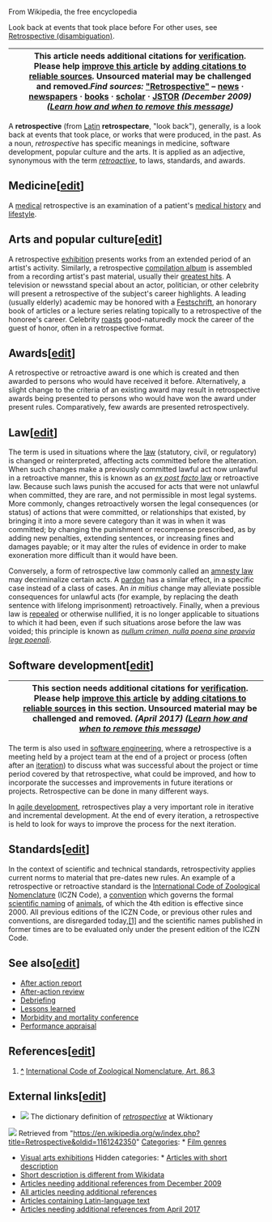 



From Wikipedia, the free encyclopedia


Look back at events that took place before
For other uses, see [Retrospective (disambiguation)](/wiki/Retrospective_(disambiguation) "Retrospective (disambiguation)").


|  | This article **needs additional citations for [verification](/wiki/Wikipedia:Verifiability "Wikipedia:Verifiability")**. Please help [improve this article](/wiki/Special:EditPage/Retrospective "Special:EditPage/Retrospective") by [adding citations to reliable sources](/wiki/Help:Referencing_for_beginners "Help:Referencing for beginners"). Unsourced material may be challenged and removed.*Find sources:* ["Retrospective"](https://www.google.com/search?as_eq=wikipedia&q=%22Retrospective%22) – [news](https://www.google.com/search?tbm=nws&q=%22Retrospective%22+-wikipedia&tbs=ar:1) **·** [newspapers](https://www.google.com/search?&q=%22Retrospective%22&tbs=bkt:s&tbm=bks) **·** [books](https://www.google.com/search?tbs=bks:1&q=%22Retrospective%22+-wikipedia) **·** [scholar](https://scholar.google.com/scholar?q=%22Retrospective%22) **·** [JSTOR](https://www.jstor.org/action/doBasicSearch?Query=%22Retrospective%22&acc=on&wc=on) *(December 2009)* *([Learn how and when to remove this message](/wiki/Help:Maintenance_template_removal "Help:Maintenance template removal"))* |
| --- | --- |


A **retrospective** (from [Latin](/wiki/Latin "Latin") **retrospectare**, "look back"), generally, is a look back at events that took place, or works that were produced, in the past. As a noun, *retrospective* has specific meanings in medicine, software development, popular culture and the arts. It is applied as an adjective, synonymous with the term *[retroactive](https://en.wiktionary.org/wiki/retroactive "wikt:retroactive")*, to laws, standards, and awards.




Medicine[[edit](/w/index.php?title=Retrospective&action=edit&section=1 "Edit section: Medicine")]
-------------------------------------------------------------------------------------------------


A [medical](/wiki/Medicine "Medicine") retrospective is an examination of a patient's [medical history](/wiki/Medical_history "Medical history") and [lifestyle](/wiki/Lifestyle_(sociology) "Lifestyle (sociology)").



Arts and popular culture[[edit](/w/index.php?title=Retrospective&action=edit&section=2 "Edit section: Arts and popular culture")]
---------------------------------------------------------------------------------------------------------------------------------


A retrospective [exhibition](/wiki/Exhibition "Exhibition") presents works from an extended period of an artist's activity. Similarly, a retrospective [compilation album](/wiki/Compilation_album "Compilation album") is assembled from a recording artist's past material, usually their [greatest hits](/wiki/Greatest_hits "Greatest hits"). A television or newsstand special about an actor, politician, or other celebrity will present a retrospective of the subject's career highlights. A leading (usually elderly) academic may be honored with a [Festschrift](/wiki/Festschrift "Festschrift"), an honorary book of articles or a lecture series relating topically to a retrospective of the honoree's career. Celebrity [roasts](/wiki/Roast_(comedy) "Roast (comedy)") good-naturedly mock the career of the guest of honor, often in a retrospective format.



Awards[[edit](/w/index.php?title=Retrospective&action=edit&section=3 "Edit section: Awards")]
---------------------------------------------------------------------------------------------


A retrospective or retroactive award is one which is created and then awarded to persons who would have received it before. Alternatively, a slight change to the criteria of an existing award may result in retrospective awards being presented to persons who would have won the award under present rules. Comparatively, few awards are presented retrospectively.



Law[[edit](/w/index.php?title=Retrospective&action=edit&section=4 "Edit section: Law")]
---------------------------------------------------------------------------------------


The term is used in situations where the [law](/wiki/Law "Law") (statutory, civil, or regulatory) is changed or reinterpreted, affecting acts committed before the alteration. When such changes make a previously committed lawful act now unlawful in a retroactive manner, this is known as an [*ex post facto* law](/wiki/Ex_post_facto_law "Ex post facto law") or retroactive law. Because such laws punish the accused for acts that were not unlawful when committed, they are rare, and not permissible in most legal systems. More commonly, changes retroactively worsen the legal consequences (or status) of actions that were committed, or relationships that existed, by bringing it into a more severe category than it was in when it was committed; by changing the punishment or recompense prescribed, as by adding new penalties, extending sentences, or increasing fines and damages payable; or it may alter the rules of evidence in order to make exoneration more difficult than it would have been.


Conversely, a form of retrospective law commonly called an [amnesty law](/wiki/Amnesty_law "Amnesty law") may decriminalize certain acts. A [pardon](/wiki/Pardon "Pardon") has a similar effect, in a specific case instead of a class of cases. An *in mitius* change may alleviate possible consequences for unlawful acts (for example, by replacing the death sentence with lifelong imprisonment) retroactively. Finally, when a previous law is [repealed](/wiki/Repeal "Repeal") or otherwise nullified, it is no longer applicable to situations to which it had been, even if such situations arose before the law was voided; this principle is known as *[nullum crimen, nulla poena sine praevia lege poenali](/wiki/Nullum_crimen,_nulla_poena_sine_praevia_lege_poenali "Nullum crimen, nulla poena sine praevia lege poenali")*.



Software development[[edit](/w/index.php?title=Retrospective&action=edit&section=5 "Edit section: Software development")]
-------------------------------------------------------------------------------------------------------------------------




|  | This section **needs additional citations for [verification](/wiki/Wikipedia:Verifiability "Wikipedia:Verifiability")**. Please help [improve this article](/wiki/Special:EditPage/Retrospective "Special:EditPage/Retrospective") by [adding citations to reliable sources](/wiki/Help:Referencing_for_beginners "Help:Referencing for beginners") in this section. Unsourced material may be challenged and removed. *(April 2017)* *([Learn how and when to remove this message](/wiki/Help:Maintenance_template_removal "Help:Maintenance template removal"))* |
| --- | --- |


The term is also used in [software engineering](/wiki/Software_engineering "Software engineering"), where a retrospective is a meeting held by a project team at the end of a project or process (often after an [iteration](/wiki/Iterative_and_incremental_development "Iterative and incremental development")) to discuss what was successful about the project or time period covered by that retrospective, what could be improved, and how to incorporate the successes and improvements in future iterations or projects. Retrospective can be done in many different ways.


In [agile development](/wiki/Agile_software_development "Agile software development"), retrospectives play a very important role in iterative and incremental development. At the end of every iteration, a retrospective is held to look for ways to improve the process for the next iteration.



Standards[[edit](/w/index.php?title=Retrospective&action=edit&section=6 "Edit section: Standards")]
---------------------------------------------------------------------------------------------------


In the context of scientific and technical standards, retrospectivity applies current norms to material that pre-dates new rules. An example of a retrospective or retroactive standard is the [International Code of Zoological Nomenclature](/wiki/International_Code_of_Zoological_Nomenclature "International Code of Zoological Nomenclature") (ICZN Code), a [convention](/wiki/Convention_(norm) "Convention (norm)") which governs the formal [scientific naming](/wiki/Binomial_nomenclature "Binomial nomenclature") of [animals](/wiki/Animal "Animal"), of which the 4th edition is effective since 2000. All previous editions of the ICZN Code, or previous other rules and conventions, are disregarded today,[[1]](#cite_note-1) and the scientific names published in former times are to be evaluated only under the present edition of the ICZN Code.



See also[[edit](/w/index.php?title=Retrospective&action=edit&section=7 "Edit section: See also")]
-------------------------------------------------------------------------------------------------


* [After action report](/wiki/After_action_report "After action report")
* [After-action review](/wiki/After-action_review "After-action review")
* [Debriefing](/wiki/Debriefing "Debriefing")
* [Lessons learned](/wiki/Lessons_learned "Lessons learned")
* [Morbidity and mortality conference](/wiki/Morbidity_and_mortality_conference "Morbidity and mortality conference")
* [Performance appraisal](/wiki/Performance_appraisal "Performance appraisal")


References[[edit](/w/index.php?title=Retrospective&action=edit&section=8 "Edit section: References")]
-----------------------------------------------------------------------------------------------------



1. **[^](#cite_ref-1)** [International Code of Zoological Nomenclature, Art. 86.3](http://www.nhm.ac.uk/hosted-sites/iczn/code/index.jsp)

External links[[edit](/w/index.php?title=Retrospective&action=edit&section=9 "Edit section: External links")]
-------------------------------------------------------------------------------------------------------------


* [![](//upload.wikimedia.org/wikipedia/commons/thumb/9/99/Wiktionary-logo-en-v2.svg/16px-Wiktionary-logo-en-v2.svg.png)](/wiki/File:Wiktionary-logo-en-v2.svg) The dictionary definition of [*retrospective*](https://en.wiktionary.org/wiki/Special:Search/retrospective "wiktionary:Special:Search/retrospective") at Wiktionary





![](https://login.wikimedia.org/wiki/Special:CentralAutoLogin/start?type=1x1)
Retrieved from "<https://en.wikipedia.org/w/index.php?title=Retrospective&oldid=1161242350>"
[Categories](/wiki/Help:Category "Help:Category"): * [Film genres](/wiki/Category:Film_genres "Category:Film genres")
* [Visual arts exhibitions](/wiki/Category:Visual_arts_exhibitions "Category:Visual arts exhibitions")
Hidden categories: * [Articles with short description](/wiki/Category:Articles_with_short_description "Category:Articles with short description")
* [Short description is different from Wikidata](/wiki/Category:Short_description_is_different_from_Wikidata "Category:Short description is different from Wikidata")
* [Articles needing additional references from December 2009](/wiki/Category:Articles_needing_additional_references_from_December_2009 "Category:Articles needing additional references from December 2009")
* [All articles needing additional references](/wiki/Category:All_articles_needing_additional_references "Category:All articles needing additional references")
* [Articles containing Latin-language text](/wiki/Category:Articles_containing_Latin-language_text "Category:Articles containing Latin-language text")
* [Articles needing additional references from April 2017](/wiki/Category:Articles_needing_additional_references_from_April_2017 "Category:Articles needing additional references from April 2017")

